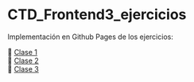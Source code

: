 # CTD_Frontend3_ejercicios

Implementación en Github Pages de los ejercicios:

   :dizzy: [Clase 1](https://agustinbravop.github.io/CTD_Frontend3_ejercicios//c1)  
   :apple: [Clase 2](https://agustinbravop.github.io/CTD_Frontend3_ejercicios/c2_JSX_frutas/)  
   :no_entry_sign: [Clase 3](https://agustinbravop.github.io/CTD_Frontend3_ejercicios/c3_crearProjectoReact/public/index.html)
